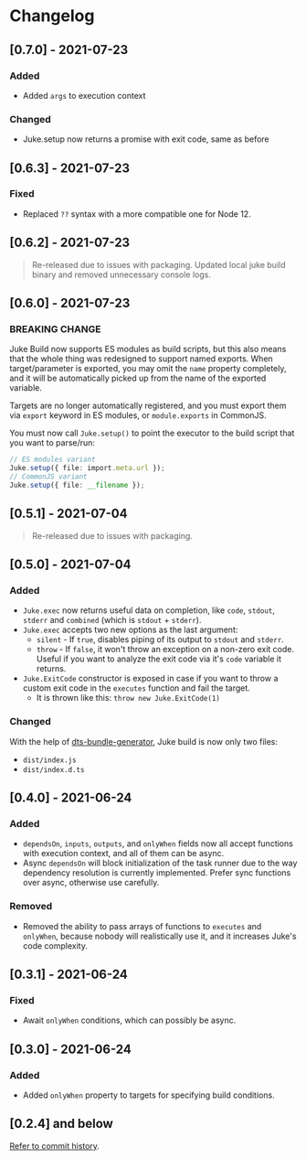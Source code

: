 # Changelog

## [0.7.0] - 2021-07-23

### Added

- Added `args` to execution context

### Changed

- Juke.setup now returns a promise with exit code, same as before

## [0.6.3] - 2021-07-23

### Fixed

- Replaced `??` syntax with a more compatible one for Node 12.

## [0.6.2] - 2021-07-23

> Re-released due to issues with packaging. Updated local juke build binary and removed unnecessary console logs.

## [0.6.0] - 2021-07-23

### BREAKING CHANGE

Juke Build now supports ES modules as build scripts, but this also means that the whole thing was redesigned to support named exports. When target/parameter is exported, you may omit the `name` property completely, and it will be automatically picked up from the name of the exported variable.

Targets are no longer automatically registered, and you must export them via `export` keyword in ES modules, or `module.exports` in CommonJS.

You must now call `Juke.setup()` to point the executor to the build script that you want to parse/run:

```ts
// ES modules variant
Juke.setup({ file: import.meta.url });
// CommonJS variant
Juke.setup({ file: __filename });
```

## [0.5.1] - 2021-07-04

> Re-released due to issues with packaging.

## [0.5.0] - 2021-07-04

### Added

- `Juke.exec` now returns useful data on completion, like `code`, `stdout`, `stderr` and `combined` (which is `stdout` + `stderr`).
- `Juke.exec` accepts two new options as the last argument:
  - `silent` - If `true`, disables piping of its output to `stdout` and `stderr`.
  - `throw` - If `false`, it won't throw an exception on a non-zero exit code. Useful if you want to analyze the exit code via it's `code` variable it returns.
- `Juke.ExitCode` constructor is exposed in case if you want to throw a custom exit code in the `executes` function and fail the target.
  - It is thrown like this: `throw new Juke.ExitCode(1)`

### Changed

With the help of [dts-bundle-generator](https://github.com/timocov/dts-bundle-generator),
Juke build is now only two files:
- `dist/index.js`
- `dist/index.d.ts`

## [0.4.0] - 2021-06-24

### Added

- `dependsOn`, `inputs`, `outputs`, and `onlyWhen` fields now all accept
functions with execution context, and all of them can be async.
- Async `dependsOn` will block initialization of the task runner due to the
way dependency resolution is currently implemented. Prefer sync functions over
async, otherwise use carefully.

### Removed

- Removed the ability to pass arrays of functions to `executes` and
`onlyWhen`, because nobody will realistically use it, and it increases
Juke's code complexity.

## [0.3.1] - 2021-06-24

### Fixed

- Await `onlyWhen` conditions, which can possibly be async.

## [0.3.0] - 2021-06-24

### Added

- Added `onlyWhen` property to targets for specifying build conditions.

## [0.2.4] and below

[Refer to commit history](https://github.com/stylemistake/juke-build/commits/master).
